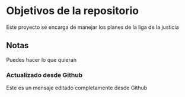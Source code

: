 # Objetivos de la repositorio

Este proyecto se encarga de manejar los planes de la liga de la justicia

## Notas
Puedes hacer lo que quieran

### Actualizado desde Github
Este es un mensaje editado completamente desde Github
